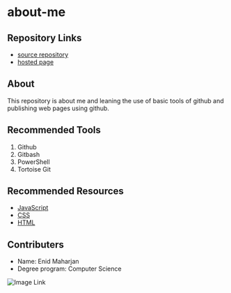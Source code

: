 # about-me

## Repository Links
- [source repository](https://github.com/strygwyr555/about-me/ "repo")
- [hosted page]()

## About
This repository is about me and leaning the use of basic tools of github and publishing web pages using github.

## Recommended Tools
1. Github
2. Gitbash
3. PowerShell
4. Tortoise Git

## Recommended Resources
- [JavaScript](https://www.javascript.com/ "javascript")
- [CSS](https://devdocs.io/css/ "css")
- [HTML](https://www.w3schools.com/html/ "HTML")

## Contributers
- Name: Enid Maharjan
- Degree program: Computer Science

![Image Link](https://www.mobafire.com/images/champion/skins/landscape/orianna-dark-star.jpg "fav pic")
